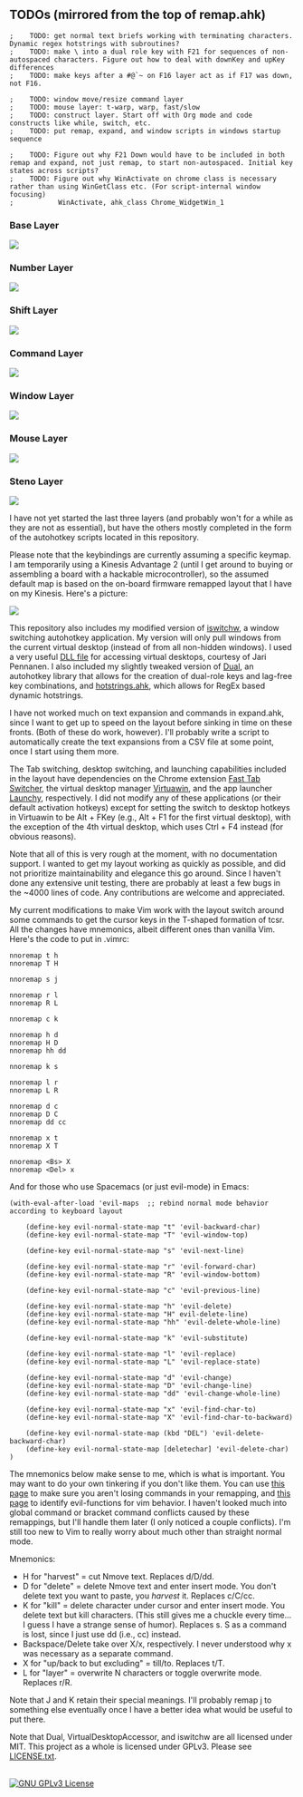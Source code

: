## TODOs (mirrored from the top of remap.ahk)

```
;    TODO: get normal text briefs working with terminating characters. Dynamic regex hotstrings with subroutines?
;    TODO: make \ into a dual role key with F21 for sequences of non-autospaced characters. Figure out how to deal with downKey and upKey differences 
;    TODO: make keys after a #@`~ on F16 layer act as if F17 was down, not F16.

;    TODO: window move/resize command layer
;    TODO: mouse layer: t-warp, warp, fast/slow
;    TODO: construct layer. Start off with Org mode and code constructs like while, switch, etc.
;    TODO: put remap, expand, and window scripts in windows startup sequence

;    TODO: Figure out why F21 Down would have to be included in both remap and expand, not just remap, to start non-autospaced. Initial key states across scripts?
;    TODO: Figure out why WinActivate on chrome class is necessary rather than using WinGetClass etc. (For script-internal window focusing)
;			WinActivate, ahk_class Chrome_WidgetWin_1
```

<h3>Base Layer</h3>
<img src = "https://steventammen.com/assets/images/keyboard-layouts/base.png">
<h3>Number Layer</h3>
<img src = "https://steventammen.com/assets/images/keyboard-layouts/num.png">
<h3>Shift Layer</h3>
<img src = "https://steventammen.com/assets/images/keyboard-layouts/shift.png">
<h3>Command Layer</h3>
<img src = "https://steventammen.com/assets/images/keyboard-layouts/command.png">
<h3>Window Layer</h3>
<img src = "https://steventammen.com/assets/images/keyboard-layouts/window.png">
<h3>Mouse Layer</h3>
<img src = "https://steventammen.com/assets/images/keyboard-layouts/mouse.png">
<h3>Steno Layer</h3>
<img src = "https://steventammen.com/assets/images/keyboard-layouts/steno.png">
<br/>

I have not yet started the last three layers (and probably won't for a while as they are not as essential), but have the others mostly completed in the form of the autohotkey scripts located in this repository.

Please note that the keybindings are currently assuming a specific keymap. I am temporarily using a Kinesis Advantage 2 (until I get around to buying or assembling a board with a hackable microcontroller), so the assumed default map is based on the on-board firmware remapped layout that I have on my Kinesis. Here's a picture:

<img src = "https://steventammen.com/assets/images/keyboard-layouts/kinesis.png"><br/>

This repository also includes my modified version of [iswitchw](https://github.com/tvjg/iswitchw), a window switching autohotkey application. My version will only pull windows from the current virtual desktop (instead of from all non-hidden windows). I used a very useful [DLL file](https://github.com/Ciantic/VirtualDesktopAccessor) for accessing virtual desktops, courtesy of Jari Pennanen. I also included my slightly tweaked version of [Dual](https://github.com/lydell/dual), an autohotkey library that allows for the creation of dual-role keys and lag-free key combinations, and [hotstrings.ahk](https://autohotkey.com/board/topic/114764-regex-dynamic-hotstrings/), which allows for RegEx based dynamic hotstrings.

I have not worked much on text expansion and commands in expand.ahk, since I want to get up to speed on the layout before sinking in time on these fronts. (Both of these do work, however). I'll probably write a script to automatically create the text expansions from a CSV file at some point, once I start using them more.

The Tab switching, desktop switching, and launching capabilities included in the layout have dependencies on the Chrome extension [Fast Tab Switcher](https://chrome.google.com/webstore/detail/fast-tab-switcher/jkhfenkikopkkpboaipgllclaaehgpjf), the virtual desktop manager [Virtuawin](http://virtuawin.sourceforge.net/), and the app launcher [Launchy](http://www.launchy.net/), respectively. I did not modify any of these applications (or their default activation hotkeys) except for setting the switch to desktop hotkeys in Virtuawin to be Alt + FKey (e.g., Alt + F1 for the first virtual desktop), with the exception of the 4th virtual desktop, which uses Ctrl + F4 instead (for obvious reasons).

Note that all of this is very rough at the moment, with no documentation support. I wanted to get my layout working as quickly as possible, and did not prioritize maintainability and elegance this go around. Since I haven't done any extensive unit testing, there are probably at least a few bugs in the ~4000 lines of code. Any contributions are welcome and appreciated.

My current modifications to make Vim work with the layout switch around some commands to get the cursor keys in the T-shaped formation of tcsr. All the changes have mnemonics, albeit different ones than vanilla Vim. Here's the code to put in .vimrc:

```
nnoremap t h
nnoremap T H

nnoremap s j

nnoremap r l
nnoremap R L

nnoremap c k

nnoremap h d
nnoremap H D
nnoremap hh dd

nnoremap k s

nnoremap l r
nnoremap L R

nnoremap d c
nnoremap D C
nnoremap dd cc

nnoremap x t
nnoremap X T

nnoremap <Bs> X
nnoremap <Del> x
```

And for those who use Spacemacs (or just evil-mode) in Emacs:

```
(with-eval-after-load 'evil-maps  ;; rebind normal mode behavior according to keyboard layout

	(define-key evil-normal-state-map "t" 'evil-backward-char)
	(define-key evil-normal-state-map "T" 'evil-window-top)

	(define-key evil-normal-state-map "s" 'evil-next-line)

	(define-key evil-normal-state-map "r" 'evil-forward-char)
	(define-key evil-normal-state-map "R" 'evil-window-bottom)

	(define-key evil-normal-state-map "c" 'evil-previous-line)

	(define-key evil-normal-state-map "h" 'evil-delete)
	(define-key evil-normal-state-map "H" evil-delete-line)
	(define-key evil-normal-state-map "hh" 'evil-delete-whole-line)

	(define-key evil-normal-state-map "k" 'evil-substitute)

	(define-key evil-normal-state-map "l" 'evil-replace)
	(define-key evil-normal-state-map "L" 'evil-replace-state)

	(define-key evil-normal-state-map "d" 'evil-change)
	(define-key evil-normal-state-map "D" 'evil-change-line)
	(define-key evil-normal-state-map "dd" 'evil-change-whole-line)

	(define-key evil-normal-state-map "x" 'evil-find-char-to)
	(define-key evil-normal-state-map "X" 'evil-find-char-to-backward)

	(define-key evil-normal-state-map (kbd "DEL") 'evil-delete-backward-char)
	(define-key evil-normal-state-map [deletechar] 'evil-delete-char)
)
```

The mnemonics below make sense to me, which is what is important. You may want to do your own tinkering if you don't like them. You can use [this page](https://vimhelp.appspot.com/index.txt.html) to make sure you aren't losing commands in your remapping, and [this page](https://github.com/emacsmirror/evil/blob/master/evil-maps.el) to identify evil-functions for vim behavior. I haven't looked much into global command or bracket command conflicts caused by these remappings, but I'll handle them later (I only noticed a couple conflicts). I'm still too new to Vim to really worry about much other than straight normal mode.

Mnemonics:

- H for "harvest" = cut Nmove text. Replaces d/D/dd.
- D for "delete" = delete Nmove text and enter insert mode. You don't delete text you want to paste, you *harvest* it. Replaces c/C/cc.
- K for "kill" = delete character under cursor and enter insert mode. You delete text but kill characters. (This still gives me a chuckle every time... I guess I have a strange sense of humor). Replaces s. S as a command is lost, since I just use dd (i.e., cc) instead.
- Backspace/Delete take over X/x, respectively. I never understood why x was necessary as a separate command.
- X for "up/back to but excluding" = till/to. Replaces t/T.
- L for "layer" = overwrite N characters or toggle overwrite mode. Replaces r/R.

Note that J and K retain their special meanings. I'll probably remap j to something else eventually once I have a better idea what would be useful to put there.

Note that Dual, VirtualDesktopAccessor, and iswitchw are all licensed under MIT. This project as a whole is licensed under GPLv3. Please see [LICENSE.txt](https://github.com/StevenTammen/hieam/blob/master/LICENSE).

<br/>
<a rel="license", href="http://www.gnu.org/licenses/gpl.html"><img src="http://www.gnu.org/graphics/gplv3-88x31.png", alt="GNU GPLv3 License")></a>
